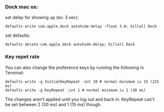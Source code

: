 ### Dock mac os:
set delay for showing up (ex: 3 sec):
```
defaults write com.apple.dock autohide-delay -float 3.0; killall Dock
```
set defaults:
```
defaults delete com.apple.dock autohide-delay; killall Dock
```
### Key repet rate
You can also change the preference keys by running the following in Terminal:
```
defaults write -g InitialKeyRepeat -int 10 # normal minimum is 15 (225 ms)
defaults write -g KeyRepeat -int 1 # normal minimum is 2 (30 ms)
```
The changes aren't applied until you log out and back in. KeyRepeat can't be set between 2 (30 ms) and 1 (15 ms) though.
